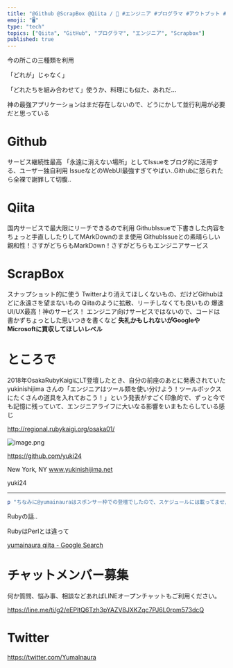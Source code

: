 ```yaml
---
title: "@Github @ScrapBox @Qiita / 🤖 #エンジニア #プログラマ #アウトプット #比較 respected @yuki"
emoji: "🖥"
type: "tech"
topics: ["Qiita", "GitHub", "プログラマ", "エンジニア", "Scrapbox"]
published: true
---
```


今の所この三種類を利用

「どれが」じゃなく」

「どれたちを組み合わせて」使うか、料理にも似た、あれだ…

神の最強アプリケーションはまだ存在しないので、どうにかして並行利用が必要だと思っている

# Github

サービス継続性最高
「永遠に消えない場所」としてIssueをブログ的に活用する、ユーザー独自利用
IssueなどのWebUI最強すぎてやばい‥Githubに怒られたら全裸で謝罪して切腹‥

# Qiita

国内サービスで最大限にリーチできるので利用
GithubIssueで下書きした内容をちょっと手直ししたりしてMArkDownのまま使用
GithubIssueとの素晴らしい親和性！さすがどちらもMarkDown！さすがどちらもエンジニアサービス


# ScrapBox

スナップショット的に使う
Twitterより消えてほしくないもの、だけどGithubほどに永遠さを望まないもの
Qiitaのように拡散、リーチしなくても良いもの
爆速UI/UX最高！神のサービス！
エンジニア向けサービスではないので、コードは書かずちょっとした思いつきを書くなど
**失礼かもしれないがGoogleやMicrosoftに買収してほしいレベル**

# ところで

2018年OsakaRubyKaigiにLT登壇したとき、自分の前座のあとに発表されていた yukinishijima さんの「エンジニアはツール類を使い分けよう！ツールボックスにたくさんの道具を入れておこう！」という発表がすごく印象的で、ずっと今でも記憶に残っていて、エンジニアライフに大いなる影響をいまもたらしている感じ

http://regional.rubykaigi.org/osaka01/

![image.png](https://qiita-image-store.s3.amazonaws.com/0/89618/9056547e-5900-73f8-1f64-9684f766f177.png)

https://github.com/yuki24

New York, NY
www.yukinishijima.net

yuki24

---

```ruby
p "ちなみに@yumainauraはスポンサー枠での登壇でしたので、スケジュールには載ってませんが、Web開発チームで頑張ったんですよ‥！Bigqueryの話。懐かしい思い出。"
```

Rubyの話‥

RubyはPerlとは違って

[yumainaura qiita - Google Search](https://www.google.com/search?q=yumainaura+qiita&oq=yumainaura+qiita&aqs=chrome..69i57j69i60l3j69i59l2.1970j0j7&sourceid=chrome&ie=UTF-8)









<!-- Update From Qiita API -->

# チャットメンバー募集


何か質問、悩み事、相談などあればLINEオープンチャットもご利用ください。

https://line.me/ti/g2/eEPltQ6Tzh3pYAZV8JXKZqc7PJ6L0rpm573dcQ





# Twitter


https://twitter.com/YumaInaura


<!-- Update From Qiita API -->


